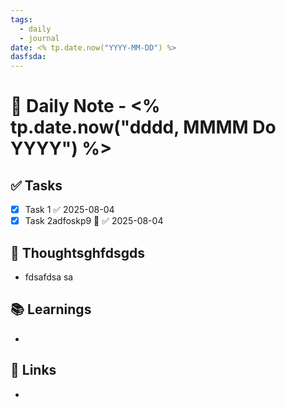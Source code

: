 ```yaml
---
tags:
  - daily
  - journal
date: <% tp.date.now("YYYY-MM-DD") %>
dasfsda:
---
```


# 📅 Daily Note - <% tp.date.now("dddd, MMMM Do YYYY") %>

## ✅ Tasks
- [x] Task 1 ✅ 2025-08-04
- [x] Task 2adfoskp9 🔺 ✅ 2025-08-04

## 🧠 Thoughtsghfdsgds
- fdsafdsa
sa
## 📚 Learnings
- 

## 🔗 Links
- 
